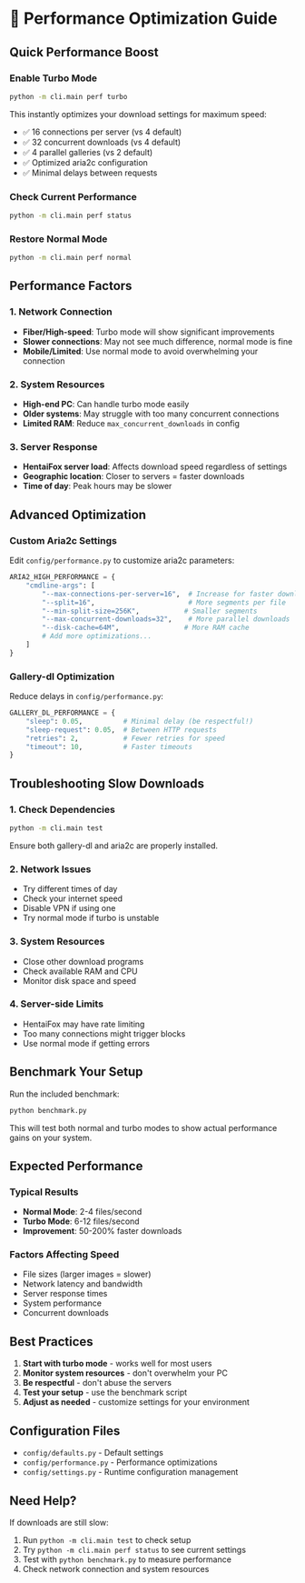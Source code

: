 # 🚀 Performance Optimization Guide

## Quick Performance Boost

### Enable Turbo Mode
```bash
python -m cli.main perf turbo
```

This instantly optimizes your download settings for maximum speed:
- ✅ 16 connections per server (vs 4 default)
- ✅ 32 concurrent downloads (vs 4 default) 
- ✅ 4 parallel galleries (vs 2 default)
- ✅ Optimized aria2c configuration
- ✅ Minimal delays between requests

### Check Current Performance
```bash
python -m cli.main perf status
```

### Restore Normal Mode
```bash
python -m cli.main perf normal
```

## Performance Factors

### 1. Network Connection
- **Fiber/High-speed**: Turbo mode will show significant improvements
- **Slower connections**: May not see much difference, normal mode is fine
- **Mobile/Limited**: Use normal mode to avoid overwhelming your connection

### 2. System Resources
- **High-end PC**: Can handle turbo mode easily
- **Older systems**: May struggle with too many concurrent connections
- **Limited RAM**: Reduce `max_concurrent_downloads` in config

### 3. Server Response
- **HentaiFox server load**: Affects download speed regardless of settings
- **Geographic location**: Closer to servers = faster downloads
- **Time of day**: Peak hours may be slower

## Advanced Optimization

### Custom Aria2c Settings
Edit `config/performance.py` to customize aria2c parameters:

```python
ARIA2_HIGH_PERFORMANCE = {
    "cmdline-args": [
        "--max-connections-per-server=16",  # Increase for faster downloads
        "--split=16",                       # More segments per file
        "--min-split-size=256K",           # Smaller segments
        "--max-concurrent-downloads=32",    # More parallel downloads
        "--disk-cache=64M",                # More RAM cache
        # Add more optimizations...
    ]
}
```

### Gallery-dl Optimization
Reduce delays in `config/performance.py`:

```python
GALLERY_DL_PERFORMANCE = {
    "sleep": 0.05,          # Minimal delay (be respectful!)
    "sleep-request": 0.05,  # Between HTTP requests
    "retries": 2,           # Fewer retries for speed
    "timeout": 10,          # Faster timeouts
}
```

## Troubleshooting Slow Downloads

### 1. Check Dependencies
```bash
python -m cli.main test
```

Ensure both gallery-dl and aria2c are properly installed.

### 2. Network Issues
- Try different times of day
- Check your internet speed
- Disable VPN if using one
- Try normal mode if turbo is unstable

### 3. System Resources
- Close other download programs
- Check available RAM and CPU
- Monitor disk space and speed

### 4. Server-side Limits
- HentaiFox may have rate limiting
- Too many connections might trigger blocks
- Use normal mode if getting errors

## Benchmark Your Setup

Run the included benchmark:
```bash
python benchmark.py
```

This will test both normal and turbo modes to show actual performance gains on your system.

## Expected Performance

### Typical Results
- **Normal Mode**: 2-4 files/second
- **Turbo Mode**: 6-12 files/second  
- **Improvement**: 50-200% faster downloads

### Factors Affecting Speed
- File sizes (larger images = slower)
- Network latency and bandwidth
- Server response times
- System performance
- Concurrent downloads

## Best Practices

1. **Start with turbo mode** - works well for most users
2. **Monitor system resources** - don't overwhelm your PC
3. **Be respectful** - don't abuse the servers
4. **Test your setup** - use the benchmark script
5. **Adjust as needed** - customize settings for your environment

## Configuration Files

- `config/defaults.py` - Default settings
- `config/performance.py` - Performance optimizations  
- `config/settings.py` - Runtime configuration management

## Need Help?

If downloads are still slow:
1. Run `python -m cli.main test` to check setup
2. Try `python -m cli.main perf status` to see current settings
3. Test with `python benchmark.py` to measure performance
4. Check network connection and system resources